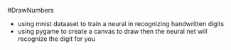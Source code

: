 #DrawNumbers
- using mnist dataaset to train a neural in recognizing handwritten digits
 - using pygame to create a canvas to draw then the neural net will recognize the digit for you
